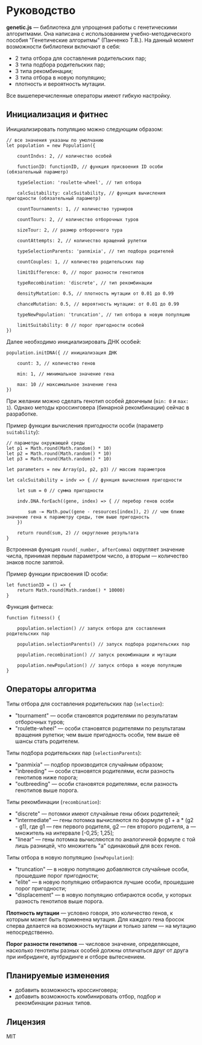 # Руководство

**genetic.js** — библиотека для упрощения работы с генетическими алгоритмами. Она написана с использованием учебно-методического пособия "Генетические алгоритмы" (Панченко Т.В.). На данный момент возможности библиотеки включают в себя:

* 2 типа отбора для составления родительских пар;
* 3 типа подбора родительских пар;
* 3 типа рекомбинации;
* 3 типа отбора в новую популяцию;
* плотность и вероятность мутации.

Все вышеперечисленные операторы имеют гибкую настройку.

## Инициализация и фитнес

Инициализировать популяцию можно следующим образом:

	// все значения указаны по умолчанию
	let population = new Population({
		
		countIndvs: 2, // количество особей
		
		functionID: functionID, // функция присвоения ID особи (обязательный параметр)
		
		typeSelection: 'roulette-wheel', // тип отбора
		
		calcSuitability: calcSuitability, // функция вычисления пригодности (обязательный параметр)
		
		countTournaments: 1, // количество турниров
		
		countTours: 2, // количество отборочных туров
		
		sizeTour: 2, // размер отборочного тура
		
		countAttempts: 2, // количество вращений рулетки
		
		typeSelectionParents: 'panmixia', // тип подбора родителей
		
		countCouples: 1, // количество родительских пар
		
		limitDifference: 0, // порог разности генотипов
		
		typeRecombination: 'discrete', // тип рекомбинации
		
		densityMutation: 0.5, // плотность мутации от 0.01 до 0.99
		
		chanceMutation: 0.5, // вероятность мутации: от 0.01 до 0.99
		
		typeNewPopulation: 'truncation', // тип отбора в новую популяцию
		
		limitSuitability: 0 // порог пригодности особей
	})

Далее необходимо инициализировать ДНК особей:
	
	population.initDNA({ // инициализация ДНК
		
		count: 3, // количество генов
		
		min: 1, // минимальное значение гена
		
		max: 10 // максимальное значение гена
	})

При желании можно сделать генотип особей двоичным (`min: 0` и `max: 1`). Однако методы кроссинговера (бинарной рекомбинации) сейчас в разработке.

Пример функции вычисления пригодности особи (параметр `suitability`):

	// параметры окружающей среды
	let p1 = Math.round(Math.random() * 10)
	let p2 = Math.round(Math.random() * 10)
	let p3 = Math.round(Math.random() * 10)

	let parameters = new Array(p1, p2, p3) // массив параметров

	let calcSuitability = indv => { // функция вычисления пригодности

		let sum = 0 // сумма пригодности
		
		indv.DNA.forEach((gene, index) => { // перебор генов особи
			
			sum -= Math.pow((gene - resources[index]), 2) // чем ближе значение гена к параметру среды, тем выше пригодность
		})
		
		return round(sum, 2) // округление результата
	}

Встроенная функция `round(_number, afterComma)` округляет значение числа, принимая первым параметром число, а вторым — количество знаков после запятой.

Пример функции присвоения ID особи:

	let functionID = () => {
		return Math.round(Math.random() * 10000)
	}

Функция фитнеса:

	function fitness() {
		
		population.selection() // запуск отбора для составления родительских пар
		
		population.selectionParents() // запуск подбора родительских пар
		
		population.recombination() // запуск рекомбинации и мутации
		
		population.newPopulation() // запуск отбора в новую популяцию
	}

## Операторы алгоритма

Типы отбора для составления родительских пар (`selection`):

* "tournament" — особи становятся родителями по результатам отборочных туров;
* "roulette-wheel" — особи становятся родителями по результатам вращения рулетки; чем выше пригодность особи, тем выше её шансы стать родителем.

Типы подбора родительских пар (`selectionParents`):

* "panmixia" — подбор производится случайным образом;
* "inbreeding" — особи становятся родителями, если разность генотипов ниже порога;
* "outbreeding" — особи становятся родителями, если разность генотипов выше порога.

Типы рекомбинации (`recombination`):

* "discrete" — потомки имеют случайные гены обоих родителей;
* "intermediate" — гены потомка вычисляются по формуле g1 + a * (g2 - g1), где g1 — ген первого родителя, g2 — ген второго родителя, a — множитель на интервале [-0,25; 1,25];
* "linear" — гены потомка вычисляются по аналогичной формуле с той лишь разницей, что множитель "a" одинаковый для всех генов.

Типы отбора в новую популяцию (`newPopulation`):

* "truncation" — в новую популяцию добавляются случайные особи, прошедшие порог пригодности;
* "elite" — в новую популяцию отбираются лучшие особи, прошедшие порог пригодности;
* "displacement" — в новую популяцию отбираются особи, у которых разность генотипов выше порога.

**Плотность мутации** — условно говоря, это количество генов, к которым может быть применена мутация. Для каждого гена бросок сперва делается на возможность мутации и только затем — на мутацию непосредственно.

**Порог разности генотипов** — числовое значение, определяющее, насколько генотипы разных особей должны отличаться друг от друга при инбридинге, аутбридинге и отборе вытеснением.

## Планируемые изменения

* добавить возможность кроссинговера;
* добавить возможность комбинировать отбор, подбор и рекомбинации разных типов.

## Лицензия

MIT